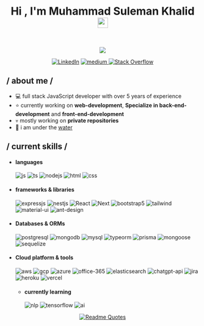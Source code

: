 <h1 align="center">Hi , I'm Muhammad Suleman Khalid <img src="https://media.giphy.com/media/hvRJCLFzcasrR4ia7z/giphy.gif" width="27"></h1>
<!-- <img src="https://gpvc.arturio.dev/ahmadaslam1999" alt="Profile views" align='right'/> -->
&nbsp<p align="center">
  <a href="https://github.com/DenverCoder1/readme-typing-svg"><img src="https://readme-typing-svg.herokuapp.com?font=Time+New+Roman&color=%23C8BE25&size=20&center=true&vCenter=true&width=600&height=100&lines=JavaScript+Engineer;Full-Stack+Web+Developer;Cloud+Engineer"></a>
</p>
    <div align=center>
        <a href="https://www.linkedin.com/in/suleman-khalid-b19808164/"><img src="https://img.shields.io/badge/Linkedin-0077b5?style=flat&logo=linkedin" alt="LinkedIn" /></a>
        <a href="https://medium.com/@sulemankhalid128"><img src="https://img.shields.io/badge/Medium-12100E?style=for-the-badge&logo=medium&logoColor=white" alt="medium" />
</a>
        <a href="https://stackoverflow.com/users/12416440/suleman-khalid"><img src="https://img.shields.io/badge/Stack Overflow-f48024?style=flat&logo=stackoverflow&logoColor=white" alt="Stack Overflow"/></a>
    </div>
    
<h2> / about me / </h2>
  
- :computer:  full stack JavaScript developer with over 5 years of experience 
- ⭐ currently working on **web-development**, **Specialize in back-end-development** and **front-end-development**
- 💀 mostly working on **private repositories**
- :ocean: i am under the [water](https://www.youtube.com/watch?v=Bu8bH2P37kY)


<h2> / current skills / </h2>
  
- <h4> languages </h4>
  <img src = "https://img.shields.io/badge/JavaScript-323330?style=for-the-badge&logo=javascript&logoColor=F7DF1E" alt = "js" />
  <img src = "https://img.shields.io/badge/TypeScript-007ACC?style=for-the-badge&logo=typescript&logoColor=white" alt = "ts" />
  <img src="https://img.shields.io/badge/Node.js-339933?style=for-the-badge&logo=nodedotjs&logoColor=white" alt="nodejs" />
  <img src = "https://img.shields.io/badge/HTML5-E34F26?style=for-the-badge&logo=html5&logoColor=white" alt = "html" />
  <img src = "https://img.shields.io/badge/CSS3-1572B6?style=for-the-badge&logo=css3&logoColor=white" alt = "css" />

- <h4> frameworks & libraries </h4>
  <img src = "https://img.shields.io/badge/express.js-%23404d59.svg?style=for-the-badge&logo=express&logoColor=%2361DAFB" alt = "expressjs" />
  <img src="https://img.shields.io/badge/NestJS-E0234E?style=for-the-badge&logo=nestjs&logoColor=white" alt="nestjs" />
  <img alt="React" src="https://img.shields.io/badge/React-20232A?style=for-the-badge&logo=react&logoColor=61DAFB">
  <img src = "https://img.shields.io/badge/Next-black?style=for-the-badge&logo=next.js&logoColor=white" alt = "Next" />
  <img src = "https://img.shields.io/badge/bootstrap-%23563D7C.svg?style=for-the-badge&logo=bootstrap&logoColor=white" alt = "bootstrap5" />
  <img src = "https://img.shields.io/badge/tailwindcss-%2338B2AC.svg?style=for-the-badge&logo=tailwind-css&logoColor=white" alt = "tailwind" />
  <img src="https://img.shields.io/badge/Material--UI-0081CB?style=for-the-badge&logo=mui&logoColor=white" alt="material-ui" />
  <img src="https://img.shields.io/badge/Ant_Design-0170FE?style=for-the-badge&logo=ant-design&logoColor=white" alt="ant-design" />


  
- <h4> Databases & ORMs </h4>
  <img src="https://img.shields.io/badge/PostgreSQL-316192?style=for-the-badge&logo=postgresql&logoColor=white" alt="postgresql" />
  <img src="https://img.shields.io/badge/MongoDB-47A248?style=for-the-badge&logo=mongodb&logoColor=white" alt="mongodb" />
  <img src="https://img.shields.io/badge/MySQL-4479A1?style=for-the-badge&logo=mysql&logoColor=white" alt="mysql" />
  <img src="https://img.shields.io/badge/TypeORM-FF5733?style=for-the-badge&logo=typeorm&logoColor=white" alt="typeorm" />
  <img src="https://img.shields.io/badge/Prisma-2D3748?style=for-the-badge&logo=prisma&logoColor=white" alt="prisma" />
  <img src="https://img.shields.io/badge/Mongoose-880000?style=for-the-badge&logo=mongoose&logoColor=white" alt="mongoose" />
  <img src="https://img.shields.io/badge/Sequelize-52B0E7?style=for-the-badge&logo=sequelize&logoColor=white" alt="sequelize" />
  
  
- <h4> Cloud platform & tools </h4>
  <img src="https://img.shields.io/badge/Amazon_AWS-232F3E?style=for-the-badge&logo=amazon-aws&logoColor=white" alt="aws" />
  <img src="https://img.shields.io/badge/Google_Cloud-4285F4?style=for-the-badge&logo=google-cloud&logoColor=white" alt="gcp" />
  <img src="https://img.shields.io/badge/Microsoft_Azure-0078D4?style=for-the-badge&logo=microsoft-azure&logoColor=white" alt="azure" />
  <img src="https://img.shields.io/badge/Office_365-D83B01?style=for-the-badge&logo=microsoft-office&logoColor=white" alt="office-365" />
  <img src="https://img.shields.io/badge/Elasticsearch-005571?style=for-the-badge&logo=elasticsearch&logoColor=white" alt="elasticsearch" />
  <img src="https://img.shields.io/badge/ChatGPT_API-00A67E?style=for-the-badge&logo=openai&logoColor=white" alt="chatgpt-api" />
  <img src="https://img.shields.io/badge/Jira-0052CC?style=for-the-badge&logo=jira&logoColor=white" alt="jira" />
  <img src="https://img.shields.io/badge/Heroku-430098?style=for-the-badge&logo=heroku&logoColor=white" alt="heroku" />
  <img src="https://img.shields.io/badge/Vercel-000000?style=for-the-badge&logo=vercel&logoColor=white" alt="vercel" />

  - <h4> currently learning </h5>
    <img src="https://img.shields.io/badge/NLP-FF6F00?style=for-the-badge&logo=google&logoColor=white" alt="nlp" />
    <img src="https://img.shields.io/badge/TensorFlow-FF6F00?style=for-the-badge&logo=tensorflow&logoColor=white" alt="tensorflow" />
    <img src="https://img.shields.io/badge/AI-00A67E?style=for-the-badge&logo=artificial-intelligence&logoColor=white" alt="ai" />
    
<div align=center>
  
[![Readme Quotes](https://quotes-github-readme.vercel.app/api?type=horizontal&theme=dark)](https://github.com/piyushsuthar/github-readme-quotes)
</div>
